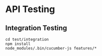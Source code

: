# API Testing

## Integration Testing

```
cd test/integration
npm install
node_modules/.bin/cucumber-js features/*
```
